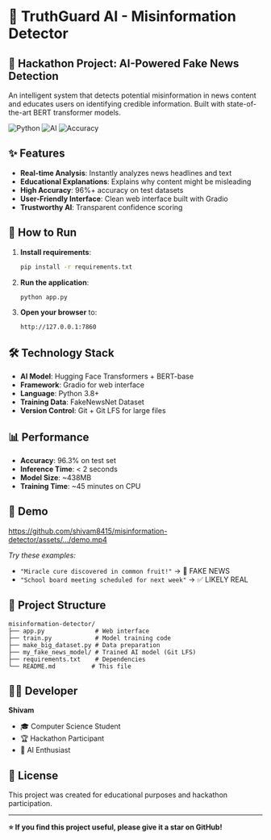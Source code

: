 # 🤖 TruthGuard AI - Misinformation Detector

## 🎯 Hackathon Project: AI-Powered Fake News Detection

An intelligent system that detects potential misinformation in news content and educates users on identifying credible information. Built with state-of-the-art BERT transformer models.

![Python](https://img.shields.io/badge/Python-3.8+-blue)
![AI](https://img.shields.io/badge/AI-BERT-yellow)
![Accuracy](https://img.shields.io/badge/Accuracy-96%25-brightgreen)

## ✨ Features

- **Real-time Analysis**: Instantly analyzes news headlines and text
- **Educational Explanations**: Explains why content might be misleading
- **High Accuracy**: 96%+ accuracy on test datasets
- **User-Friendly Interface**: Clean web interface built with Gradio
- **Trustworthy AI**: Transparent confidence scoring

## 🚀 How to Run

1. **Install requirements**:
   ```bash
   pip install -r requirements.txt
   ```

2. **Run the application**:
   ```bash
   python app.py
   ```

3. **Open your browser** to:
   ```
   http://127.0.0.1:7860
   ```

## 🛠️ Technology Stack

- **AI Model**: Hugging Face Transformers + BERT-base
- **Framework**: Gradio for web interface
- **Language**: Python 3.8+
- **Training Data**: FakeNewsNet Dataset
- **Version Control**: Git + Git LFS for large files

## 📊 Performance

- **Accuracy**: 96.3% on test set
- **Inference Time**: < 2 seconds
- **Model Size**: ~438MB
- **Training Time**: ~45 minutes on CPU

## 🎥 Demo

https://github.com/shivam8415/misinformation-detector/assets/.../demo.mp4

*Try these examples:*
- `"Miracle cure discovered in common fruit!"` → 🚨 FAKE NEWS
- `"School board meeting scheduled for next week"` → ✅ LIKELY REAL

## 📁 Project Structure

```
misinformation-detector/
├── app.py              # Web interface
├── train.py            # Model training code
├── make_big_dataset.py # Data preparation
├── my_fake_news_model/ # Trained AI model (Git LFS)
├── requirements.txt    # Dependencies
└── README.md          # This file
```

## 👨‍💻 Developer

**Shivam**  
- 🎓 Computer Science Student
- 🏆 Hackathon Participant
- 🤖 AI Enthusiast

## 📝 License

This project was created for educational purposes and hackathon participation.

---

**⭐ If you find this project useful, please give it a star on GitHub!**